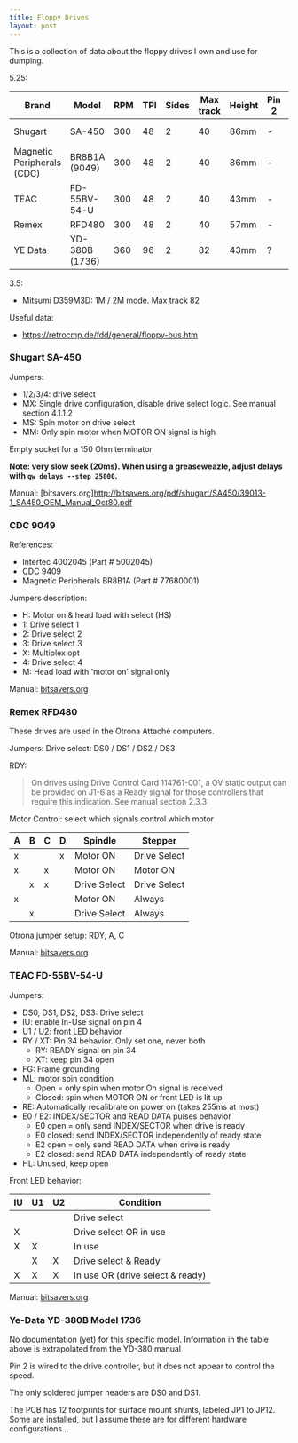 ```yaml
---
title: Floppy Drives
layout: post
---
```


This is a collection of data about the floppy drives I own and use for dumping.

5.25:

<div class="table-wrapper" markdown="block">

| Brand                      | Model          | RPM | TPI | Sides | Max track | Height | Pin 2 | Pin 4  | Pin 34 |
| -------------------------- | -------------- | --- | --- | ----- |---------- | ------ | ----- | ------ | ------ |
| Shugart                    | SA-450         | 300 | 48  | 2     |  40       | 86mm   |   -   | In Use |   -    |
| Magnetic Peripherals (CDC) | BR8B1A (9049)  | 300 | 48  | 2     |  40       | 86mm   |   -   | In Use |   -    |
| TEAC                       | FD-55BV-54-U   | 300 | 48  | 2     |  40       | 43mm   |   -   | In Use | Ready  |
| Remex                      | RFD480         | 300 | 48  | 2     |  40       | 57mm   |   -   |   -    | Ready  |
| YE Data                    | YD-380B (1736) | 360 | 96  | 2     |  82       | 43mm   |   ?   | In Use | Ready  |

</div>

3.5:
* Mitsumi D359M3D: 1M / 2M mode. Max track 82

Useful data:
* <https://retrocmp.de/fdd/general/floppy-bus.htm>

### Shugart SA-450

Jumpers:
* 1/2/3/4: drive select
* MX: Single drive configuration, disable drive select logic. See manual section 4.1.1.2
* MS: Spin motor on drive select
* MM: Only spin motor when MOTOR ON signal is high

Empty socket for a 150 Ohm terminator

**Note: very slow seek (20ms). When using a greaseweazle, adjust delays with `gw delays --step 25000`.**

Manual: [bitsavers.org]<http://bitsavers.org/pdf/shugart/SA450/39013-1_SA450_OEM_Manual_Oct80.pdf>

### CDC 9049

References:
* Intertec 4002045 (Part # 5002045)
* CDC 9409
* Magnetic Peripherals BR8B1A (Part # 77680001)

Jumpers description:
* H: Motor on & head load with select (HS)
* 1: Drive select 1
* 2: Drive select 2
* 3: Drive select 3
* X: Multiplex opt
* 4: Drive select 4
* M: Head load with 'motor on' signal only

Manual: [bitsavers.org](https://bitsavers.org/pdf/cdc/discs/floppy/77653379_Flexible_Disk_Drive_Model_9409_Product_Specification_Dec80.pdf)

### Remex RFD480

These drives are used in the Otrona Attaché computers.

Jumpers:
Drive select: DS0 / DS1 / DS2 / DS3

RDY:
> On drives using Drive Control Card 114761-001, a OV static output can be provided on J1-6 as a Ready signal for those controllers that require this indication.
See manual section 2.3.3

Motor Control: select which signals control which motor

| A | B | C | D | Spindle      | Stepper      |
| - | - | - | - | ------------ | ------------ |
| x |   |   | x | Motor ON     | Drive Select |
| x |   | x |   | Motor ON     | Motor ON     |
|   | x | x |   | Drive Select | Drive Select |
| x |   |   |   | Motor ON     | Always       |
|   | x |   |   | Drive Select | Always       |

Otrona jumper setup: RDY, A, C

Manual: [bitsavers.org](http://bitsavers.org/pdf/remex/floppy/Remex_RFD480_RFD960_Product_Reference_Manual.pdf)

### TEAC FD-55BV-54-U

Jumpers:
- DS0, DS1, DS2, DS3: Drive select
- IU: enable In-Use signal on pin 4
- U1 / U2: front LED behavior
- RY / XT: Pin 34 behavior. Only set one, never both
  - RY: READY signal on pin 34
  - XT: keep pin 34 open
- FG: Frame grounding
- ML: motor spin condition
  - Open = only spin when motor On signal is received
  - Closed: spin when MOTOR ON or front LED is lit up
- RE: Automatically recalibrate on power on (takes 255ms at most)
- E0 / E2: INDEX/SECTOR and READ DATA pulses behavior
  - E0 open = only send INDEX/SECTOR when drive is ready
  - E0 closed: send INDEX/SECTOR independently of ready state
  - E2 open = only send READ DATA when drive is ready
  - E2 closed: send READ DATA independently of ready state
- HL: Unused, keep open

Front LED behavior:

| IU | U1 | U2 | Condition                        |
| -- | -- | -- | -------------------------------- |
|    |    |    | Drive select                     |
|  X |    |    | Drive select OR in use           |
|  X |  X |    | In use                           |
|    |  X |  X | Drive select & Ready             |
|  X |  X |  X | In use OR (drive select & ready) |

Manual: [bitsavers.org](http://bitsavers.org/pdf/teac/FD-55BV_Specification.pdf)

### Ye-Data YD-380B Model 1736

No documentation (yet) for this specific model. Information in the table above is extrapolated from the YD-380 manual

Pin 2 is wired to the drive controller, but it does not appear to control the speed.

The only soldered jumper headers are DS0 and DS1.

The PCB has 12 footprints for surface mount shunts, labeled JP1 to JP12.
Some are installed, but I assume these are for different hardware configurations...
